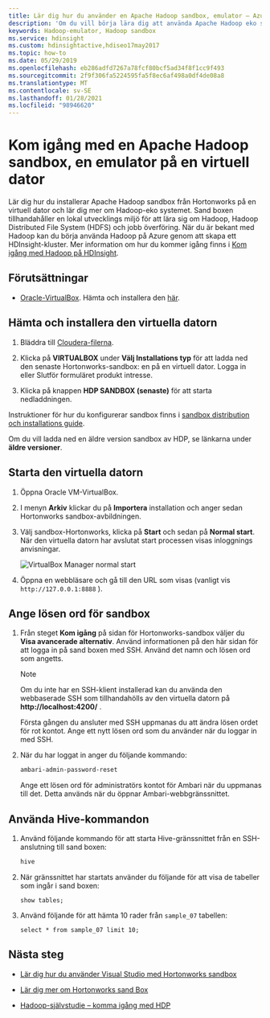 ```yaml
---
title: Lär dig hur du använder en Apache Hadoop sandbox, emulator – Azure HDInsight
description: 'Om du vill börja lära dig att använda Apache Hadoop eko systemet kan du konfigurera en Hadoop-sandbox från Hortonworks på en virtuell Azure-dator. '
keywords: Hadoop-emulator, Hadoop sandbox
ms.service: hdinsight
ms.custom: hdinsightactive,hdiseo17may2017
ms.topic: how-to
ms.date: 05/29/2019
ms.openlocfilehash: eb286adfd7267a78fcf80bcf5ad34f8f1cc9f493
ms.sourcegitcommit: 2f9f306fa5224595fa5f8ec6af498a0df4de08a8
ms.translationtype: MT
ms.contentlocale: sv-SE
ms.lasthandoff: 01/28/2021
ms.locfileid: "98946620"
---
```

# <a name="get-started-with-an-apache-hadoop-sandbox-an-emulator-on-a-virtual-machine"></a>Kom igång med en Apache Hadoop sandbox, en emulator på en virtuell dator

Lär dig hur du installerar Apache Hadoop sandbox från Hortonworks på en virtuell dator och lär dig mer om Hadoop-eko systemet. Sand boxen tillhandahåller en lokal utvecklings miljö för att lära sig om Hadoop, Hadoop Distributed File System (HDFS) och jobb överföring. När du är bekant med Hadoop kan du börja använda Hadoop på Azure genom att skapa ett HDInsight-kluster. Mer information om hur du kommer igång finns i [Kom igång med Hadoop på HDInsight](apache-hadoop-linux-tutorial-get-started.md).

## <a name="prerequisites"></a>Förutsättningar

* [Oracle-VirtualBox](https://www.virtualbox.org/). Hämta och installera den [här](https://www.virtualbox.org/wiki/Downloads).

## <a name="download-and-install-the-virtual-machine"></a>Hämta och installera den virtuella datorn

1. Bläddra till [Cloudera-filerna](https://www.cloudera.com/downloads/hortonworks-sandbox/hdp.html).

1. Klicka på **VIRTUALBOX** under **Välj Installations typ** för att ladda ned den senaste Hortonworks-sandbox: en på en virtuell dator. Logga in eller Slutför formuläret produkt intresse.

1. Klicka på knappen **HDP SANDBOX (senaste)** för att starta nedladdningen.

Instruktioner för hur du konfigurerar sandbox finns i [sandbox distribution och installations guide](https://hortonworks.com/tutorial/sandbox-deployment-and-install-guide/section/1/).

Om du vill ladda ned en äldre version sandbox av HDP, se länkarna under **äldre versioner**.

## <a name="start-the-virtual-machine"></a>Starta den virtuella datorn

1. Öppna Oracle VM-VirtualBox.
1. I menyn **Arkiv** klickar du på **Importera** installation och anger sedan Hortonworks sandbox-avbildningen.
1. Välj sandbox-Hortonworks, klicka på **Start** och sedan på **Normal start**. När den virtuella datorn har avslutat start processen visas inloggnings anvisningar.

    ![VirtualBox Manager normal start](./media/apache-hadoop-emulator-get-started/virtualbox-normal-start.png)

1. Öppna en webbläsare och gå till den URL som visas (vanligt vis `http://127.0.0.1:8888` ).

## <a name="set-sandbox-passwords"></a>Ange lösen ord för sandbox

1. Från steget **Kom igång** på sidan för Hortonworks-sandbox väljer du **Visa avancerade alternativ**. Använd informationen på den här sidan för att logga in på sand boxen med SSH. Använd det namn och lösen ord som angetts.

   > [!NOTE]
   > Om du inte har en SSH-klient installerad kan du använda den webbaserade SSH som tillhandahölls av den virtuella datorn på **http://localhost:4200/** .

    Första gången du ansluter med SSH uppmanas du att ändra lösen ordet för rot kontot. Ange ett nytt lösen ord som du använder när du loggar in med SSH.

2. När du har loggat in anger du följande kommando:

    ```bash
    ambari-admin-password-reset
    ```

    Ange ett lösen ord för administratörs kontot för Ambari när du uppmanas till det. Detta används när du öppnar Ambari-webbgränssnittet.

## <a name="use-hive-commands"></a>Använda Hive-kommandon

1. Använd följande kommando för att starta Hive-gränssnittet från en SSH-anslutning till sand boxen:

    ```bash
    hive
    ```

2. När gränssnittet har startats använder du följande för att visa de tabeller som ingår i sand boxen:

    ```hiveql
    show tables;
    ```

3. Använd följande för att hämta 10 rader från `sample_07` tabellen:

    ```hiveql
    select * from sample_07 limit 10;
    ```

## <a name="next-steps"></a>Nästa steg

* [Lär dig hur du använder Visual Studio med Hortonworks sandbox](./apache-hadoop-visual-studio-tools-get-started.md)

* [Lär dig mer om Hortonworks sand Box](https://hortonworks.com/hadoop-tutorial/learning-the-ropes-of-the-hortonworks-sandbox/)

* [Hadoop-självstudie – komma igång med HDP](https://hortonworks.com/hadoop-tutorial/hello-world-an-introduction-to-hadoop-hcatalog-hive-and-pig/)